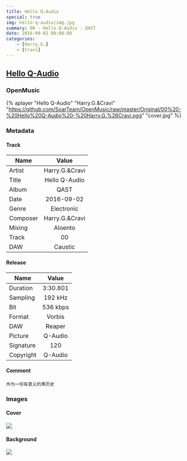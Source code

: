 ```yaml
---
title: Hello Q-Audio
special: true
img: hello-q-audio/img.jpg
summary: 00 - Hello Q-Audio - QAST
date: 2016-09-02 00:00:00
categories:
    - [Harry.G.]
    - [Cravi]
---
```


## [Hello Q-Audio](https://github.com/SoarTeam/OpenMusic/raw/master/Original/00%20-%20Hello%20Q-Audio%20-%20Harry.G.%26Cravi.ogg)

### OpenMusic
{% aplayer "Hello Q-Audio" "Harry.G.&Cravi" "https://github.com/SoarTeam/OpenMusic/raw/master/Original/00%20-%20Hello%20Q-Audio%20-%20Harry.G.%26Cravi.ogg" "cover.jpg" %}

### Metadata
#### Track

Name|Value
---|:--:
Artist|Harry.G.&Cravi
Title|Hello Q-Audio
Album|QAST
Date|2016-09-02
Genre|Electronic
Composer|Harry.G.&Cravi
Mixing|Aloento
Track|00
DAW|Caustic

#### Release

Name|Value
---|:--:
Duration|3:30.801
Sampling|192 kHz
Bit|536 kbps
Format|Vorbis
DAW|Reaper
Picture|Q-Audio
Signature|120
Copyright|Q-Audio

#### Comment
``` text
作为一份有意义的黑历史
```

### Images
#### Cover
![](cover.jpg)

#### Background
![](img.jpg)
